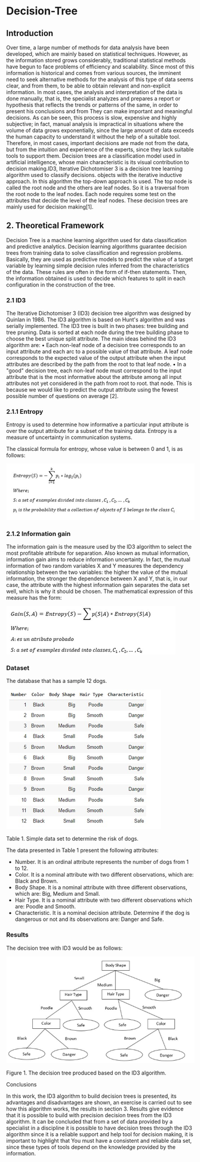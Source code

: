 # Decision-Tree

## Introduction

Over time, a large number of methods for data analysis have been developed, which are mainly based on statistical techniques. However, as the information stored grows considerably, traditional statistical methods have begun to face problems of efficiency and scalability. Since most of this information is historical and comes from various sources, the imminent need to seek alternative methods for the analysis of this type of data seems clear, and from them, to be able to obtain relevant and non-explicit information. In most cases, the analysis and interpretation of the data is done manually, that is, the specialist analyzes and prepares a report or hypothesis that reflects the trends or patterns of the same, in order to present his conclusions and from They can make important and meaningful decisions. As can be seen, this process is slow, expensive and highly subjective; in fact, manual analysis is impractical in situations where the volume of data grows exponentially, since the large amount of data exceeds the human capacity to understand it without the help of a suitable tool. Therefore, in most cases, important decisions are made not from the data, but from the intuition and experience of the experts, since they lack suitable tools to support them.
Decision trees are a classification model used in artificial intelligence, whose main characteristic is its visual contribution to decision making.ID3, Iterative Dichotomiser 3 is a decision tree learning algorithm used to classify decisions. objects with the iterative inductive approach. In this algorithm the top-down approach is used. The top node is called the root node and the others are leaf nodes. So it is a traversal from the root node to the leaf nodes. Each node requires some test on the attributes that decide the level of the leaf nodes. These decision trees are mainly used for decision making[1].

## 2. Theoretical Framework

Decision Tree is a machine learning algorithm used for data classification and predictive analytics. Decision learning algorithms guarantee decision trees from training data to solve classification and regression problems. Basically, they are used as predictive models to predict the value of a target variable by learning simple decision rules inferred from the characteristics of the data. These rules are often in the form of if-then statements. Then, the information obtained is used to decide which features to split in each configuration in the construction of the tree.

### 2.1 ID3

The Iterative Dichotomiser 3 (ID3) decision tree algorithm was designed by Quinlan in 1986. The ID3 algorithm is based on Hunt's algorithm and was serially implemented. The ID3 tree is built in two phases: tree building and tree pruning. Data is sorted at each node during the tree building phase to choose the best unique split attribute.
The main ideas behind the ID3 algorithm are:
• Each non-leaf node of a decision tree corresponds to an input attribute and each arc to a possible value of that attribute. A leaf node corresponds to the expected value of the output attribute when the input attributes are described by the path from the root to that leaf node.
• In a "good" decision tree, each non-leaf node must correspond to the input attribute that is the most informative about the attribute among all input attributes not yet considered in the path from root to root. that node. This is because we would like to predict the output attribute using the fewest possible number of questions on average [2].

### 2.1.1 Entropy

Entropy is used to determine how informative a particular input attribute is over the output attribute for a subset of the training data. Entropy is a measure of uncertainty in communication systems.

The classical formula for entropy, whose value is between 0 and 1, is as follows:

![alt text](https://github.com/jorgedejesus110890/Decision-Tree/blob/main/Entropy.jpg?raw=true)


### 2.1.2 Information gain

The information gain is the measure used by the ID3 algorithm to select the most profitable attribute for separation. Also known as mutual information, information gain aims to reduce information uncertainty. In fact, the mutual information of two random variables X and Y measures the dependency relationship between the two variables: the higher the value of the mutual information, the stronger the dependence between X and Y, that is, in our case, the attribute with the highest information gain separates the data set well, which is why it should be chosen. The mathematical expression of this measure has the form:

![alt text](https://github.com/jorgedejesus110890/Decision-Tree/blob/main/Gain.jpg?raw=true)

### Dataset

The database that has a sample 12 dogs.

![alt text](https://github.com/jorgedejesus110890/Decision-Tree/blob/main/Dataset.jpg?raw=true)

Table 1. Simple data set to determine the risk of dogs.


The data presented in Table 1 present the following attributes:

- Number. It is an ordinal attribute represents the number of dogs from 1 to 12.
- Color. It is a nominal attribute with two different observations, which are: Black and Brown.
- Body Shape. It is a nominal attribute with three different observations, which are: Big, Medium and Small.
- Hair Type. It is a nominal attribute with two different observations which are: Poodle and Smooth.
- Characteristic. It is a nominal decision attribute. Determine if the dog is dangerous or not and its observations are: Danger and Safe.

### Results

The decision tree with ID3 would be as follows:

![alt text](https://github.com/jorgedejesus110890/Decision-Tree/blob/main/Decision-Tree.jpg?raw=true)

Figure 1. The decision tree produced based on the ID3 algorithm.

Conclusions

In this work, the ID3 algorithm to build decision trees is presented, its advantages and disadvantages are shown, an exercise is carried out to see how this algorithm works, the results in section 3. Results give evidence that it is possible to build with precision decision trees from the ID3 algorithm. It can be concluded that from a set of data provided by a specialist in a discipline it is possible to have decision trees through the ID3 algorithm since it is a reliable support and help tool for decision making, it is important to highlight that You must have a consistent and reliable data set, since these types of tools depend on the knowledge provided by the information.

